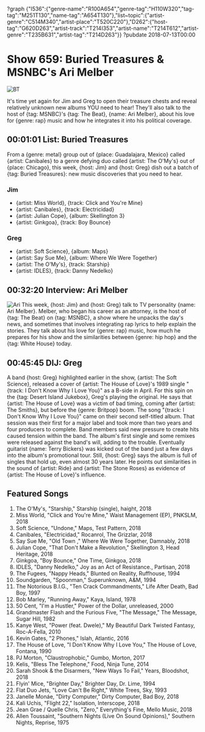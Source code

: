 ?graph {"I536":{"genre-name":"R100A654","genre-tag":"H110W320","tag-tag":"M251T130","name-tag":"A654T130"},"list~topic":{"artist-genre":"C514M340","artist-place":"T520C220"},"D262":{"host-tag":"G620D263","artist-track":"T214I353","artist-name":"T214T612","artist-genre":"T235B631","artist-tag":"T214D263"}}
?pubdate 2018-07-13T00:00

# Show 659: Buried Treasures & MSNBC's Ari Melber

![BT](//static.soundopinions.org/images/2018/BT_1.jpg)

It's time yet again for Jim and Greg to open their treasure chests and reveal relatively unknown new albums YOU need to hear! They'll also talk to the host of {tag: MSNBC}'s {tag: The Beat}, {name: Ari Melber}, about his love for {genre: rap} music and how he integrates it into his political coverage.



## 00:01:01 List: Buried Treasures
 From a {genre: metal} group out of {place: Guadalajara, Mexico} called {artist: Canibales} to a genre defying duo called {artist: The O'My's} out of {place: Chicago}, this week, {host: Jim} and {host: Greg} dish out a batch of {tag: Buried Treasures}: new music discoveries that you need to hear. 

### Jim
- {artist: Miss World}, {track: Click and You're Mine}
- {artist: Canibales}, {track: Electricidad}
- {artist: Julian Cope}, {album: Skellington 3}
- {artist: Ginkgoa}, {track: Boy Bounce}

### Greg
- {artist: Soft Science}, {album: Maps}
- {artist: Say Sue Me}, {album: Where We Were Together}
- {artist: The O'My's}, {track: Starship} 
- {artist: IDLES}, {track: Danny Nedelko}


## 00:32:20 Interview: Ari Melber
![Ari](//static.soundopinions.org/images/2018/ari_melber.jpg)
This week, {host: Jim} and {host: Greg} talk to TV personality {name: Ari Melber}. Melber, who began his career as an attorney, is the host of {tag: The Beat} on {tag: MSNBC}, a show where he unpacks the day's news, and sometimes that involves integrating rap lyrics to help explain the stories. They talk about his love for {genre: rap} music, how much he prepares for his show and the similarities between {genre: hip hop} and the {tag: White House} today.


## 00:45:45 DIJ: Greg
A band {host: Greg} highlighted earlier in the show, {artist: The Soft Science}, released a cover of {artist: The House of Love}'s 1989 single "{track: I Don't Know Why I Love You}" as a B-side in April. For this spin on the {tag: Desert Island Jukebox}, Greg's playing the original. He says that {artist: The House of Love} was a victim of bad timing, coming after {artist: The Smiths}, but before the {genre: Britpop} boom. The song "{track: I Don't Know Why I Love You}" came on their second self-titled album. That session was their first for a major label and took more than two years and four producers to complete. Band members said new pressure to create hits caused tension within the band. The album's first single and some remixes were released against the band's will, adding to the trouble. Eventually guitarist {name: Terry Bickers} was kicked out of the band just a few days into the album's promotional tour. Still, {host: Greg} says the album is full of singles that hold up, even almost 30 years later. He points out similarities in the sound of {artist: Ride} and {artist: The Stone Roses} as evidence of {artist: The House of Love}'s influence. 


## Featured Songs
1. The O'My's, "Starship," Starship (single), haight, 2018
1. Miss World, "Click and You're Mine," Waist Management (EP), PNKSLM, 2018
1. Soft Science, "Undone," Maps, Test Pattern, 2018
1. Canibales, "Electricidad," Rocanrol, The Grizzlar, 2018
1. Say Sue Me, "Old Town ," Where We Were Together, Damnably, 2018
1. Julian Cope, "That Don't Make a Revolution," Skellington 3, Head Heritage, 2018
1. Ginkgoa, "Boy Bounce," One Time, Ginkgoa, 2018
1. IDLES, "Danny Nedelko," Joy as an Act of Resistance., Partisan, 2018
1. The Fugees, "Nappy Heads," Blunted on Reality, Ruffhouse, 1994
1. Soundgarden, "Spoonman," Superunknown, A&M, 1994
1. The Notorious B.I.G., "Ten Crack Commandments," Life After Death, Bad Boy, 1997
1. Bob Marley, "Running Away," Kaya, Island, 1978
1. 50 Cent, "I'm a Hustler," Power of the Dollar, unreleased, 2000
1. Grandmaster Flash and the Furious Five, "The Message," The Message, Sugar Hill, 1982
1. Kanye West, "Power (feat. Dwele)," My Beautiful Dark Twisted Fantasy, Roc-A-Fella, 2010
1. Kevin Gates, "2 Phones," Islah, Atlantic, 2016
1. The House of Love, "I Don't Know Why I Love You," The House of Love, Fontana, 1990
1. PJ Morton, "Claustrophobic," Gumbo, Morton, 2017
1. Kelis, "Bless The Telephone," Food, Ninja Tune, 2014
1. Sarah Shook & the Disarmers, "New Ways To Fail," Years, Bloodshot, 2018
1. Flyin' Mice, "Brighter Day," Brighter Day, Dr. Lime, 1994
1. Flat Duo Jets, "Love Can't Be Right," White Trees, Sky, 1993
1. Janelle Monáe, "Dirty Computer," Dirty Computer, Bad Boy, 2018
1. Kali Uchis, "Flight 22," Isolation, Interscope, 2018
1. Jean Grae / Quelle Chris, "Zero," Everything's Fine, Mello Music, 2018
1. Allen Toussaint, "Southern Nights (Live On Sound Opinions)," Southern Nights, Reprise, 1975
